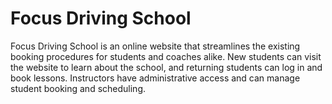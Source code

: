 # Focus Driving School
Focus Driving School is an online website that streamlines the existing booking procedures for students and coaches alike. New students can visit the website to learn about the school, and returning students can log in and book lessons. Instructors have administrative access and can manage student booking and scheduling. 
